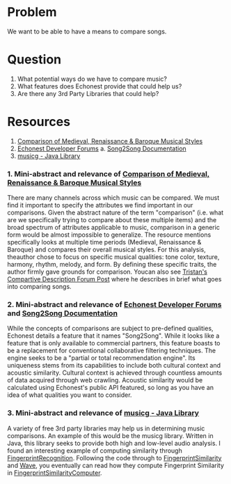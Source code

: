 # Problem #
We want to be able to have a means to compare songs.

# Question #
1. What potential ways do we have to compare music?
2. What features does Echonest provide that could help us?
3. Are there any 3rd Party Libraries that could help?

# Resources #
1. [Comparison of Medieval, Renaissance & Baroque Musical Styles]
2. [Echonest Developer Forums]
    a. [Song2Song Documentation]
3. [musicg - Java Library]

### 1. Mini-abstract and relevance of [Comparison of Medieval, Renaissance & Baroque Musical Styles]

There are many channels across which music can be compared. We must find it important to specify the attributes we find important in our comparisons. Given the abstract nature of the term "comparison" (i.e. what are we specifically trying to compare about these multiple items) and the broad spectrum of attributes applicable to music, comparison in a generic form would be almost impossible to generalize. The resource mentions specifically looks at multiple time periods (Medieval, Renaissance & Baroque) and compares their overall musical styles. For this analysis, theauthor chose to focus on specific musical qualities: tone color, texture, harmony, rhythm, melody, and form. By defining these specific traits, the author firmly gave grounds for comparison. Youcan also see [Tristan's Compartive Description Forum Post] where he describes in brief what goes into comparing songs.

### 2. Mini-abstract and relevance of [Echonest Developer Forums] and [Song2Song Documentation] ###

While the concepts of comparisons are subject to pre-defined qualities, Echonest details a feature that it names "Song2Song". While it looks like a feature that is only available to commercial partners, this feature boasts to be a replacement for conventional collaborative filtering techniques. The engine seeks to be a "partial or total recommendation engine". Its uniqueness stems from its capabilities to include both cultural context and acoustic similarity. Cultural context is achieved through countless amounts of data acquired through web crawling. Acoustic similarity would be calculated using Echonest's public API featured, so long as you have an idea of what qualities you want to consider.

### 3. Mini-abstract and relevance of [musicg - Java Library] ###

A variety of free 3rd party libraries may help us in determining music comparisons. An example of this would be the musicg library. Written in Java, this library seeks to provide both high and low-level audio analysis. I found an interesting example of computing similarity through [FingerprintRecognition]. Following the code through to [FingerprintSimilarity] and [Wave], you eventually can read how they compute Fingerprint Similarity in [FingerprintSimilarityComputer].


[Comparison of Medieval, Renaissance & Baroque Musical Styles]: http://people.emich.edu/dpierce/Med_Ren_table.html
[Tristan's Compartive Description Forum Post]: http://developer.echonest.com/forums/thread/1687#post5601
[Echonest Developer Forums]: http://developer.echonest.com/forums/thread/334
[Song2Song Documentation]: https://docs.google.com/viewer?url=https%3A%2F%2Fechonest-corp.s3.amazonaws.com%2Fdocs%2Fwhitepapers%2FSong2Song-1_0.pdf
[musicg - Java Library]: https://code.google.com/p/musicg/
[FingerprintRecognition]: https://code.google.com/p/musicg/source/browse/src/com/musicg/main/demo/FingerprintRecognitionDemo.java?r=f2fbf166a1d95059650274d6ee668ec08fec03cf
[FingerprintSimilarity]: https://code.google.com/p/musicg/source/browse/src/com/musicg/fingerprint/FingerprintSimilarity.java?r=f2fbf166a1d95059650274d6ee668ec08fec03cf
[Wave]: https://code.google.com/p/musicg/source/browse/src/com/musicg/wave/Wave.java?r=f2fbf166a1d95059650274d6ee668ec08fec03cf
[FingerprintSimilarityComputer]: https://code.google.com/p/musicg/source/browse/src/com/musicg/fingerprint/FingerprintSimilarityComputer.java